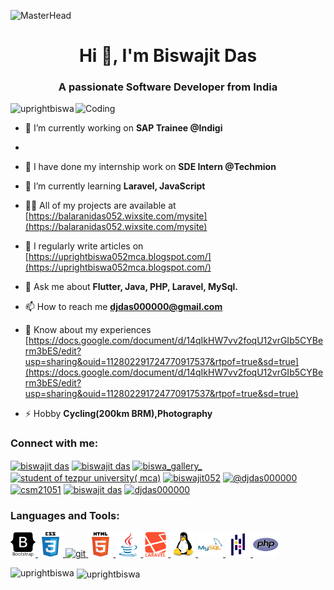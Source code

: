 ![MasterHead](https://th.bing.com/th/id/R.75ea38495d3a5bc0c90316b57f9bbfb5?rik=CKmgcCEhXQE1OA&riu=http%3a%2f%2fwww.pramukhdigital.com%2fwp-content%2fuploads%2f2018%2f07%2fNew-PNC-Animated-Banners.gif&ehk=fs6XGSkrODbDz9LuU2tZgUw5aQd76DxwLvAaGpktUZI%3d&risl=&pid=ImgRaw&r=0)
<h1 align="center">Hi 👋, I'm Biswajit Das</h1>
<h3 align="center">A passionate Software Developer from India</h3>
<img align="right" alt="Coding" width="400" src="https://r7q6w9z6.rocketcdn.me/career/wp-content/uploads/2021/02/creative-process.gif">
<p align="left"> <img src="https://komarev.com/ghpvc/?username=uprightbiswa&label=Profile%20views&color=0e75b6&style=flat" alt="uprightbiswa" /> </p>

- 🔭 I’m currently working on **SAP Trainee @Indigi**
- 
- 🔭 I have done my internship work on **SDE Intern @Techmion**

- 🌱 I’m currently learning **Laravel, JavaScript**

- 👨‍💻 All of my projects are available at [https://balaranidas052.wixsite.com/mysite](https://balaranidas052.wixsite.com/mysite)

- 📝 I regularly write articles on [https://uprightbiswa052mca.blogspot.com/](https://uprightbiswa052mca.blogspot.com/)

- 💬 Ask me about **Flutter, Java, PHP, Laravel, MySql.**

- 📫 How to reach me **djdas000000@gmail.com**

- 📄 Know about my experiences [https://docs.google.com/document/d/14qIkHW7vv2foqU12vrGIb5CYBerm3bES/edit?usp=sharing&ouid=112802291724770917537&rtpof=true&sd=true](https://docs.google.com/document/d/14qIkHW7vv2foqU12vrGIb5CYBerm3bES/edit?usp=sharing&ouid=112802291724770917537&rtpof=true&sd=true)

- ⚡ Hobby **Cycling(200km BRM),Photography**

<h3 align="left">Connect with me:</h3>
<p align="left">
<a href="https://linkedin.com/in/biswajit das" target="blank"><img align="center" src="https://raw.githubusercontent.com/rahuldkjain/github-profile-readme-generator/master/src/images/icons/Social/linked-in-alt.svg" alt="biswajit das" height="30" width="40" /></a>
<a href="https://fb.com/biswajit das" target="blank"><img align="center" src="https://raw.githubusercontent.com/rahuldkjain/github-profile-readme-generator/master/src/images/icons/Social/facebook.svg" alt="biswajit das" height="30" width="40" /></a>
<a href="https://instagram.com/biswa_gallery_" target="blank"><img align="center" src="https://raw.githubusercontent.com/rahuldkjain/github-profile-readme-generator/master/src/images/icons/Social/instagram.svg" alt="biswa_gallery_" height="30" width="40" /></a>
<a href="https://www.youtube.com/c/student of tezpur university( mca)" target="blank"><img align="center" src="https://raw.githubusercontent.com/rahuldkjain/github-profile-readme-generator/master/src/images/icons/Social/youtube.svg" alt="student of tezpur university( mca)" height="30" width="40" /></a>
<a href="https://www.codechef.com/users/biswajit052" target="blank"><img align="center" src="https://cdn.jsdelivr.net/npm/simple-icons@3.1.0/icons/codechef.svg" alt="biswajit052" height="30" width="40" /></a>
<a href="https://www.hackerrank.com/@djdas000000" target="blank"><img align="center" src="https://raw.githubusercontent.com/rahuldkjain/github-profile-readme-generator/master/src/images/icons/Social/hackerrank.svg" alt="@djdas000000" height="30" width="40" /></a>
<a href="https://www.leetcode.com/csm21051" target="blank"><img align="center" src="https://raw.githubusercontent.com/rahuldkjain/github-profile-readme-generator/master/src/images/icons/Social/leet-code.svg" alt="csm21051" height="30" width="40" /></a>
<a href="https://www.hackerearth.com/biswajit das" target="blank"><img align="center" src="https://raw.githubusercontent.com/rahuldkjain/github-profile-readme-generator/master/src/images/icons/Social/hackerearth.svg" alt="biswajit das" height="30" width="40" /></a>
<a href="https://auth.geeksforgeeks.org/user/djdas000000" target="blank"><img align="center" src="https://raw.githubusercontent.com/rahuldkjain/github-profile-readme-generator/master/src/images/icons/Social/geeks-for-geeks.svg" alt="djdas000000" height="30" width="40" /></a>
</p>

<h3 align="left">Languages and Tools:</h3>
<p align="left"> <a href="https://getbootstrap.com" target="_blank" rel="noreferrer"> <img src="https://raw.githubusercontent.com/devicons/devicon/master/icons/bootstrap/bootstrap-plain-wordmark.svg" alt="bootstrap" width="40" height="40"/> </a> <a href="https://www.w3schools.com/css/" target="_blank" rel="noreferrer"> <img src="https://raw.githubusercontent.com/devicons/devicon/master/icons/css3/css3-original-wordmark.svg" alt="css3" width="40" height="40"/> </a> <a href="https://git-scm.com/" target="_blank" rel="noreferrer"> <img src="https://www.vectorlogo.zone/logos/git-scm/git-scm-icon.svg" alt="git" width="40" height="40"/> </a> <a href="https://www.w3.org/html/" target="_blank" rel="noreferrer"> <img src="https://raw.githubusercontent.com/devicons/devicon/master/icons/html5/html5-original-wordmark.svg" alt="html5" width="40" height="40"/> </a> <a href="https://www.java.com" target="_blank" rel="noreferrer"> <img src="https://raw.githubusercontent.com/devicons/devicon/master/icons/java/java-original.svg" alt="java" width="40" height="40"/> </a> <a href="https://laravel.com/" target="_blank" rel="noreferrer"> <img src="https://raw.githubusercontent.com/devicons/devicon/master/icons/laravel/laravel-plain-wordmark.svg" alt="laravel" width="40" height="40"/> </a> <a href="https://www.linux.org/" target="_blank" rel="noreferrer"> <img src="https://raw.githubusercontent.com/devicons/devicon/master/icons/linux/linux-original.svg" alt="linux" width="40" height="40"/> </a> <a href="https://www.mysql.com/" target="_blank" rel="noreferrer"> <img src="https://raw.githubusercontent.com/devicons/devicon/master/icons/mysql/mysql-original-wordmark.svg" alt="mysql" width="40" height="40"/> </a> <a href="https://pandas.pydata.org/" target="_blank" rel="noreferrer"> <img src="https://raw.githubusercontent.com/devicons/devicon/2ae2a900d2f041da66e950e4d48052658d850630/icons/pandas/pandas-original.svg" alt="pandas" width="40" height="40"/> </a> <a href="https://www.php.net" target="_blank" rel="noreferrer"> <img src="https://raw.githubusercontent.com/devicons/devicon/master/icons/php/php-original.svg" alt="php" width="40" height="40"/> </a> </p>

<p><img align="left" src="https://github-readme-stats.vercel.app/api/top-langs?username=uprightbiswa&show_icons=true&locale=en&layout=compact" alt="uprightbiswa" /></p>

<p>&nbsp;<img align="center" src="https://github-readme-stats.vercel.app/api?username=uprightbiswa&show_icons=true&locale=en" alt="uprightbiswa" /></p>
